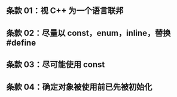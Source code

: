 ## 条款 01：视 C++ 为一个语言联邦

## 条款 02：尽量以 const，enum，inline，替换 #define

## 条款 03：尽可能使用 const

## 条款 04：确定对象被使用前已先被初始化
